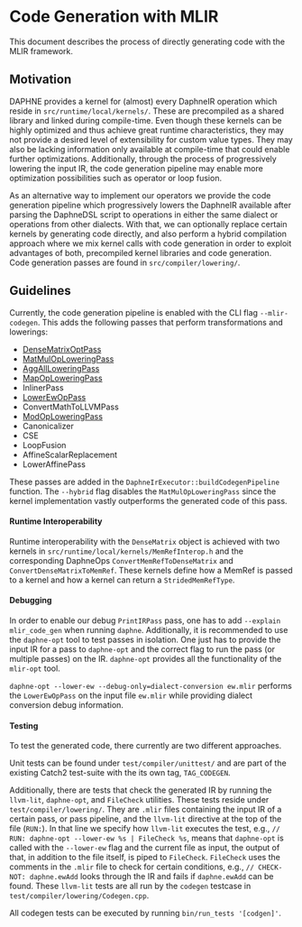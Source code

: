 # Code Generation with MLIR

This document describes the process of directly generating code with the MLIR
framework.

## Motivation

DAPHNE provides a kernel for (almost) every DaphneIR operation which reside in
`src/runtime/local/kernels/`. These are precompiled as a shared library and
linked during compile-time. Even though these kernels can be highly optimized
and thus achieve great runtime characteristics, they may not provide a desired
level of extensibility for custom value types. They may also be lacking
information only available at compile-time that could enable further
optimizations. Additionally, through the process of progressively lowering the
input IR, the code generation pipeline may enable more optimization
possibilities such as operator or loop fusion.


As an alternative way to implement our operators we provide the code generation
pipeline which progressively lowers the DaphneIR available after parsing the
DaphneDSL script to operations in either the same dialect or operations from
other dialects. With that, we can optionally replace certain kernels by
generating code directly, and also perform a hybrid compilation approach where
we mix kernel calls with code generation in order to exploit advantages of
both, precompiled kernel libraries and code generation. Code generation passes
are found in `src/compiler/lowering/`.


## Guidelines

Currently, the code generation pipeline is enabled with the CLI flag
`--mlir-codegen`. This adds the following passes that perform transformations and
lowerings:

- [DenseMatrixOptPass](src/compiler/lowering/DaphneOptPass.cpp)
- [MatMulOpLoweringPass](src/compiler/lowering/MatMulOpLowering.cpp)
- [AggAllLoweringPass](src/compiler/lowering/AggAllOpLowering.cpp)
- [MapOpLoweringPass](src/compiler/lowering/MapOpLowering.cpp)
- InlinerPass
- [LowerEwOpPass](src/compiler/lowering/EwOpsLowering.cpp)
- ConvertMathToLLVMPass
- [ModOpLoweringPass](src/compiler/lowering/ModOpLowering.cpp)
- Canonicalizer
- CSE
- LoopFusion
- AffineScalarReplacement
- LowerAffinePass

These passes are added in the `DaphneIrExecutor::buildCodegenPipeline`
function. The `--hybrid` flag disables the `MatMulOpLoweringPass` since the
kernel implementation vastly outperforms the generated code of this pass.


#### Runtime Interoperability

Runtime interoperability with the `DenseMatrix` object is achieved with two
kernels in `src/runtime/local/kernels/MemRefInterop.h` and the corresponding
DaphneOps `ConvertMemRefToDenseMatrix` and `ConvertDenseMatrixToMemRef`.
These kernels define how a MemRef is passed to a kernel and how a kernel
can return a `StridedMemRefType`.


#### Debugging

In order to enable our debug `PrintIRPass` pass, one has to add `--explain
mlir_code_gen` when running `daphne`. Additionally, it is recommended to use the
`daphne-opt` tool to test passes in isolation. One just has to provide the
input IR for a pass to `daphne-opt` and the correct flag to run the pass (or
multiple passes) on the IR. `daphne-opt` provides all the functionality of the
`mlir-opt` tool.

`daphne-opt --lower-ew --debug-only=dialect-conversion ew.mlir` performs the
`LowerEwOpPass` on the input file `ew.mlir` while providing dialect conversion
debug information.



#### Testing

To test the generated code, there currently are two different approaches.

Unit tests can be found under `test/compiler/unittest/` and are part of the
existing Catch2 test-suite with the its own tag, `TAG_CODEGEN`.

Additionally, there are tests that check the generated IR by running the
`llvm-lit`, `daphne-opt`, and `FileCheck` utilities. These tests reside under
`test/compiler/lowering/`. They are `.mlir` files containing the input IR of a
certain pass, or pass pipeline, and the `llvm-lit` directive at the top of the
file (`RUN:`). In that line we specify how `llvm-lit` executes the test, e.g.,
`// RUN: daphne-opt --lower-ew %s | FileCheck %s`, means that `daphne-opt` is
called with the `--lower-ew` flag and the current file as input, the output of
that, in addition to the file itself, is piped to `FileCheck`. `FileCheck` uses
the comments in the `.mlir` file to check for certain conditions, e.g., `//
CHECK-NOT: daphne.ewAdd` looks through the IR and fails if `daphne.ewAdd` can be
found. These `llvm-lit` tests are all run by the `codegen` testcase in
`test/compiler/lowering/Codegen.cpp`.


All codegen tests can be executed by running `bin/run_tests '[codgen]'`.
